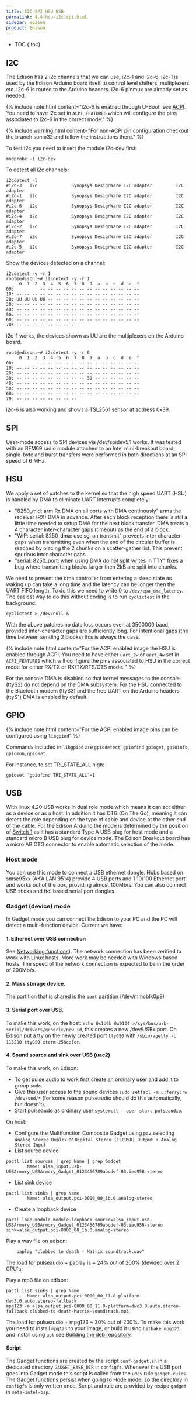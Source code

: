 ```yaml
---
title: I2C SPI HSU USB
permalink: 4.4-hsu-i2c-spi.html
sidebar: edison
product: Edison
---
```

* TOC
{:toc}

## I2C
The Edison has 2 i2c channels that we can use, i2c-1 and i2c-6. i2c-1 is used by the Edison Arduino board itself to control level shifters, multiplexers etc. i2c-6 is routed to the Arduino headers. i2c-6 pinmux are already set as needed. 

{% include note.html content="i2c-6 is enabled through U-Boot, see [ACPI](1.3-ACPI-or-not). You need to have i2c set in `ACPI_FEATURES` which will configure the pins associated to i2c-6 in the correct mode." %}

{% include warning.html content="For non-ACPI pin configuration checkout the branch sumo32 and follow the instructions there." %}

To test i2c you need to insert the module i2c-dev first:

    modprobe -i i2c-dev

To detect all i2c channels:

    i2cdetect -l
    #i2c-3   i2c             Synopsys DesignWare I2C adapter         I2C adapter
    #i2c-1   i2c             Synopsys DesignWare I2C adapter         I2C adapter
    #i2c-6   i2c             Synopsys DesignWare I2C adapter         I2C adapter
    #i2c-4   i2c             Synopsys DesignWare I2C adapter         I2C adapter
    #i2c-2   i2c             Synopsys DesignWare I2C adapter         I2C adapter
    #i2c-7   i2c             Synopsys DesignWare I2C adapter         I2C adapter
    #i2c-5   i2c             Synopsys DesignWare I2C adapter         I2C adapter

Show the devices detected on a channel:

    i2cdetect -y -r 1
    root@edison:~# i2cdetect -y -r 1
         0  1  2  3  4  5  6  7  8  9  a  b  c  d  e  f
    00:          -- -- -- -- -- -- -- -- -- -- -- -- --
    10: -- -- -- -- -- -- -- -- -- -- -- -- -- -- -- --
    20: UU UU UU UU -- -- -- -- -- -- -- -- -- -- -- --
    30: -- -- -- -- -- -- -- -- -- -- -- -- -- -- -- --
    40: -- -- -- -- -- -- -- -- -- -- -- -- -- -- -- --
    50: -- -- -- -- -- -- -- -- -- -- -- -- -- -- -- --
    60: -- -- -- -- -- -- -- -- -- -- -- -- -- -- -- --
    70: -- -- -- -- -- -- -- --

i2c-1 works, the devices shown as UU are the multiplexers on the Arduino board.

    root@edison:~# i2cdetect -y -r 6
         0  1  2  3  4  5  6  7  8  9  a  b  c  d  e  f
    00:          -- -- -- -- -- -- -- -- -- -- -- -- --
    10: -- -- -- -- -- -- -- -- -- -- -- -- -- -- -- --
    20: -- -- -- -- -- -- -- -- -- -- -- -- -- -- -- --
    30: -- -- -- -- -- -- -- -- -- 39 -- -- -- -- -- --
    40: -- -- -- -- -- -- -- -- -- -- -- -- -- -- -- --
    50: -- -- -- -- -- -- -- -- -- -- -- -- -- -- -- --
    60: -- -- -- -- -- -- -- -- -- -- -- -- -- -- -- --
    70: -- -- -- -- -- -- -- --

i2c-6 is also working and shows a TSL2561 sensor at address 0x39.

## SPI
User-mode access to SPI devices via /dev/spidev5.1 works. It was tested with an RFM69 radio module attached to an Intel mini-breakout board; single-byte and burst transfers were performed in both directions at an SPI speed of 6 MHz.

## HSU
We apply a set of patches to the kernel so that the high speed UART (HSU) is handled by DMA to eliminate UART interrupts completely:
  * "8250_mid: arm Rx DMA on all ports with DMA continously" arms the receiver (RX) DMA in advance. After each block reception there is still a little time needed to setup DMA for the next block transfer. DMA treats a 4 character inter-character gaps (timeout) as the end of a block. 
  * "WIP: serial: 8250_dma: use sgl on transmit" prevents inter character gaps when transmitting even when the end of the circular buffer is reached by placing the 2 chunks on a scatter-gather list. This prevent spurious inter character gaps.
  * "serial: 8250_port: when using DMA do not split writes in TTY" fixes a bug where transmitting blocks larger then 2kB are split into chunks.

We need to prevent the dma controller from entering a sleep state as waking up can take a long time and the latency can be longer then the UART FIFO length. To do this we need to write 0 to `/dev/cpu_dma_latency`. The easiest way to do this without coding is to run `cyclictest` in the background:

```
cyclictest > /dev/null &
```

With the above patches no data loss occurs even at 3500000 baud, provided inter-character gaps are sufficiently long. For intentional gaps (the time between sending 2 blocks) this is always the case.

{% include note.html content="For the ACPI enabled image the HSU is enabled through ACPI. You need to have either `uart_2w` or `uart_4w` set in `ACPI_FEATURES` which will configure the pins associated to HSU in the correct mode for either RX/TX or RX/TX/RTS/CTS mode. " %}

For the console DMA is disabled so that kernel messages to the console (ttyS2) do not depend on the DMA subsystem. For the HSU connected to the Bluetooth modem (ttyS3) and the free UART on the Arduino headers (ttyS1) DMA is enabled by default.
## GPIO
{% include note.html content="For the ACPI enabled image pins can be configured using `libgpiod`" %}

Commands included in `libgpiod` are `gpiodetect`, `gpiofind` `gpioget`, `gpioinfo`, `gpiomon`, `gpioset`.

For instance, to set TRI_STATE_ALL high:

    gpioset `gpiofind TRI_STATE_ALL`=1

## USB
With linux 4.20 USB works in dual role mode which means it can act either as a device or as a host. In addition it has OTG (On The Go), meaning it can detect the role depending on the type of cable and device at the other end of the cable. For the Edison Arduino the mode is determined by the position of [Switch 1](2.3-Building-and-flashing-U-boot.html#flashing-only-u-boot) as it has a standard Type A USB plug for host mode and a standard micro B USB plug for device mode.
The Edison Breakout board has a micro AB OTG connector to enable automatic selection of the mode.
### Host mode
You can use this mode to connect a USB ethernet dongle. Hubs based on smsc95xx (AKA LAN 9514) provide 4 USB ports and 1 10/100 Ethernet port and works out of the box, providing almost 100Mb/s. You can also connect USB sticks and ftdi based serial port dongles.
### Gadget (device) mode
In Gadget mode you can connect the Edison to your PC and the PC will detect a multi-function device. Current we have:  
#### 1. Ethernet over USB connection
See [Networking functions](4.2-networking.html#gadget)). The network connection has been verified to work with Linux hosts. More work may be needed with Windows based hosts. The speed of the network connection is expected to be in the order of 200Mb/s.

#### 2. Mass storage device.
The partition that is shared is the `boot` partition (/dev/mmcblk0p9)

#### 3. Serial port over USB.
To make this work, on the host: `echo 0x1d6b 0x0104 >/sys/bus/usb-serial/drivers/generic/new_id`, this creates a new /dev/USBx port.
On Edison put a tty on the newly created port `ttyGS0` with `/sbin/agetty -L 115200 ttyGS0 xterm-256color`.

#### 4. Sound source and sink over USB (uac2)
To make this work, on Edison:
  * To get pulse audio to work first create an ordinary user and add it to group `sudo`.
  * Give this user access to the sound devices `sudo setfacl -m u:ferry:rw /dev/snd/*` (for some reason pulseaudio should do this automatically, but doesn't).
  * Start pulseaudo as ordinary user `systemctl --user start pulseaudio`.

On host:
  * Configure the Multifunction Composite Gadget using `pav` selecting `Analog Stereo Duplex` or `Digital Stereo (IEC958) Output + Analog Stereo Input`
  * List source device 
```
pactl list sources | grep Name | grep Gadget
        Name: alsa_input.usb-USBArmory_USBArmory_Gadget_0123456789abcdef-03.iec958-stereo
```
  * List sink device
```
pactl list sinks | grep Name
        Name: alsa_output.pci-0000_00_1b.0.analog-stereo
```
  * Create a loopback device
```
pactl load-module module-loopback source=alsa_input.usb-USBArmory_USBArmory_Gadget_0123456789abcdef-03.iec958-stereo sink=alsa_output.pci-0000_00_1b.0.analog-stereo
```

Play a wav file on edison:
```
    paplay "clubbed to death - Matrix soundtrack.wav" 
```
The load for pulseaudio + paplay is ~ 24% out of 200% (devided over 2 CPU's.

Play a mp3 file on edison:
```
pactl list sinks | grep Name
        Name: alsa_output.pci-0000_00_11.0-platform-dwc3.0.auto.stereo-fallback
mpg123 -a alsa_output.pci-0000_00_11.0-platform-dwc3.0.auto.stereo-fallback clubbed-to-death-Matrix-soundtrack.mp3
```
The load for pulseaudio + mpg123 ~ 30% out of 200%. To make this work you need to install `mpg123` to your image, or build it using `bitbake mpg123` and install using `apt` see [Building the deb repository](5.0-Creating-a-deb-repository#building-the-deb-repository).

#### Script
The Gadget functions are created by the script `conf-gadget.sh` in a dedicated directory `GADGET_BASE_DIR` in `configfs`. Whenever the USB port goes into Gadget mode this script is called from the `udev` rule `gadget.rules`. The Gadget functions persist when going to Hode mode, so the directory in `configfs` is only written once. Script and rule are provided by recipe `gadget` in `meta-intel-bsp`.
